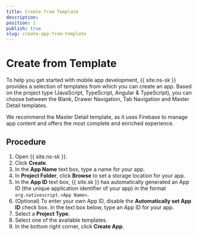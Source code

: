 ```yaml
---
title: Create from Template
description: 
position: 1
publish: true
slug: create-app-from-template
---
```


# Create from Template

To help you get started with mobile app development, {{ site.ns-sk }} provides a selection of templates from which you can create an app. Based on the project type (JavaScript, TypeScript, Angular & TypeScript), you can choose between the Blank, Drawer Navigation, Tab Navigation and Master Detail templates.

We recommend the Master Detail template, as it uses Firebase to manage app content and offers the most complete and enriched experience.

## Procedure

1. Open {{ site.ns-sk }}.
1. Click **Create**.
1. In the **App Name** text box, type a name for your app.
1. In **Project Folder**, click **Browse** to set a storage location for your app.
1. In the **App ID** text box, {{ site.sk }} has automatically generated an App ID (the unique application identifier of your app) in the format `org.nativescript.<App Name>`.
1. (Optional) To enter your own App ID, disable the **Automatically set App ID** check box. In the text box below, type an App ID for your app.
1. Select a **Project Type**.
1. Select one of the available templates.
1. In the bottom right corner, click **Create App**. 

